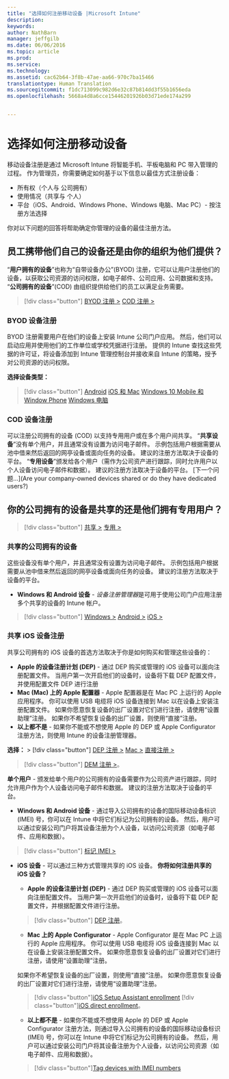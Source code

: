 ```yaml
---
title: "选择如何注册移动设备 |Microsoft Intune"
description: 
keywords: 
author: NathBarn
manager: jeffgilb
ms.date: 06/06/2016
ms.topic: article
ms.prod: 
ms.service: 
ms.technology: 
ms.assetid: cac62b64-3f8b-47ae-aa66-970c7ba15466
translationtype: Human Translation
ms.sourcegitcommit: f1dc713099c982d6e32c87b814dd3f55b1656eda
ms.openlocfilehash: 5668a4d8a6cce15446201926b03d71ede174a299


---
```


# 选择如何注册移动设备

移动设备注册是通过 Microsoft Intune 将智能手机、平板电脑和 PC 带入管理的过程。 作为管理员，你需要确定如何基于以下信息以最佳方式注册设备：

 -  所有权（个人与 公司拥有）
 -  使用情况（共享与 个人）
 -  平台（iOS、Android、Windows Phone、Windows 电脑、Mac PC）- 按注册方法选择

你对以下问题的回答将帮助确定你管理的设备的最佳注册方法。

## **员工携带他们自己的设备还是由你的组织为他们提供？**

  “**用户拥有的设备**”也称为“自带设备办公”(BYOD) 注册，它可以让用户注册他们的设备，以获取公司资源的访问权限，如电子邮件、公司应用、公司数据和支持。 “**公司拥有的设备**”(COD) 由组织提供给他们的员工以满足业务需要。
  > [!div class="button"]
  [BYOD 注册 >](#byod-device-enrollment)   [COD 注册 >](#cod-device-enrollment)

### BYOD 设备注册

BYOD 注册需要用户在他们的设备上安装 Intune 公司门户应用。 然后，他们可以启动应用并使用他们的工作单位或学校凭据进行注册。 提供的 Intune 查找这些凭据的许可证，将设备添加到 Intune 管理控制台并接收来自 Intune 的策略，授予对公司资源的访问权限。

**选择设备类型：**
> [!div class="button"]
[Android](..deploy-use/set-up-android-management-with-microsoft-intune) [iOS 和 Mac](..deploy-use/set-up-ios-and-mac-management-with-microsoft-intune) [Windows 10 Mobile 和 Window Phone](..deploy-use/set-up-windows-phone-management-with-microsoft-intune) [Windows 电脑](..deploy-use/set-up-windows-device-management-with-microsoft-intune)


### COD 设备注册

可以注册公司拥有的设备 (COD) 以支持专用用户或在多个用户间共享。  “**共享设备**”没有单个用户，并且通常没有设置为访问电子邮件。 示例包括用户根据需要从池中借来然后返回的网亭设备或面向任务的设备。 建议的注册方法取决于设备的平台。 “**专用设备**”颁发给各个用户（需作为公司资产进行跟踪，同时允许用户以个人设备访问电子邮件和数据）。 建议的注册方法取决于设备的平台。 [下一个问题...](Are your company-owned devices shared or do they have dedicated users?)

## **你的公司拥有的设备是共享的还是他们拥有专用用户？**

> [!div class="button"]
[共享 >](#Shared-company-owned-devices)   [专用 >](..deploy-use/get-ready-to-enroll-devices-in-microsoft-intune)


### 共享的公司拥有的设备

这些设备没有单个用户，并且通常没有设置为访问电子邮件。 示例包括用户根据需要从池中借来然后返回的网亭设备或面向任务的设备。 建议的注册方法取决于设备的平台。

  - **Windows 和 Android 设备** - *设备注册管理器*是可用于使用公司门户应用注册多个共享的设备的 Intune 帐户。
  > [!div class="button"]
  [Windows >](../deploy-use/enroll-corporate-owned-devices-with-the-device-enrollment-manager-in-microsoft-intune) [Android >](../deploy-use/enroll-corporate-owned-devices-with-the-device-enrollment-manager-in-microsoft-intune) [iOS >](#shared-ios-device-enrollment)

### 共享 iOS 设备注册

共享公司拥有的 iOS 设备的首选方法取决于你是如何购买和管理这些设备的：

  - **Apple 的设备注册计划 (DEP)** - 通过 DEP 购买或管理的 iOS 设备可以面向注册配置文件。 当用户第一次开启他们的设备时，设备将下载 DEP 配置文件，并使用配置文件 DEP 进行注册
  - **Mac (Mac) 上的 Apple 配置器** - Apple 配置器是在 Mac PC 上运行的 Apple 应用程序。 你可以使用 USB 电缆将 iOS 设备连接到 Mac 以在设备上安装注册配置文件。 如果你愿意恢复设备的出厂设置对它们进行注册，请使用“设置助理”注册。 如果你不希望恢复设备的出厂设置，则使用“直接”注册。
  - **以上都不是** - 如果你不能或不想使用 Apple 的 DEP 或 Apple Configurator 注册方法，则使用 Intune 的设备注册管理器。

  **选择：**
    > [!div class="button"]
     [DEP 注册 >](../deploy-use/ios-device-enrollment-program-in-microsoft-intune) [Mac >](../deploy-use/ios-setup-assistant-enrollment-in-microsoft-intune) [直接注册 >](../deploy-use/ios-direct-enrollment-in-microsoft-intune)  

  > [!div class="button"]
    [DEM 注册 >](../deploy-use/enroll-corporate-owned-devices-with-the-device-enrollment-manager-in-microsoft-intune)。

**单个用户** - 颁发给单个用户的公司拥有的设备需要作为公司资产进行跟踪，同时允许用户作为个人设备访问电子邮件和数据。 建议的注册方法取决于设备的平台。

  - **Windows 和 Android 设备** - 通过导入公司拥有的设备的国际移动设备标识 (IMEI) 号，你可以在 Intune 中将它们标记为公司拥有的设备。 然后，用户可以通过安装公司门户将其设备注册为个人设备，以访问公司资源（如电子邮件、应用和数据）。
  > [!div class="button"]
  [标记 IMEI >](../deploy-use/specify-corporate-owned-devices-with-international-mobile-equipment-identity-imei-numbers)

  - **iOS 设备** - 可以通过三种方式管理共享的 iOS 设备。  **你将如何注册共享的 iOS 设备？**

    - **Apple 的设备注册计划 (DEP)** - 通过 DEP 购买或管理的 iOS 设备可以面向注册配置文件。 当用户第一次开启他们的设备时，设备将下载 DEP 配置文件，并根据配置文件进行注册。
    > [!div class="button"]
    [DEP 注册](../deploy-use/ios-device-enrollment-program-in-microsoft-intune)。

    - **Mac 上的 Apple Configurator** - Apple Configurator 是在 Mac PC 上运行的 Apple 应用程序。 你可以使用 USB 电缆将 iOS 设备连接到 Mac 以在设备上安装注册配置文件。 如果你愿意恢复设备的出厂设置对它们进行注册，请使用“设置助理”注册。

    如果你不希望恢复设备的出厂设置，则使用“直接”注册。
    如果你愿意恢复设备的出厂设置对它们进行注册，请使用“设置助理”注册。
    > [!div class="button"][iOS Setup Assistant enrollment](../deploy-use/ios-setup-assistant-enrollment-in-microsoft-intune) [!div class="button"][iOS direct enrollment](.../deploy-use/ios-direct-enrollment-in-microsoft-intune)。

    - **以上都不是** - 如果你不能或不想使用 Apple 的 DEP 或 Apple Configurator 注册方法，则通过导入公司拥有的设备的国际移动设备标识 (IMEI) 号，你可以在 Intune 中将它们标记为公司拥有的设备。 然后，用户可以通过安装公司门户将其设备注册为个人设备，以访问公司资源（如电子邮件、应用和数据）。
    > [!div class="button"][Tag devices with IMEI numbers](../deploy-use/specify-corporate-owned-devices-with-international-mobile-equipment-identity-imei-numbers)



<!--HONumber=Jun16_HO5-->


